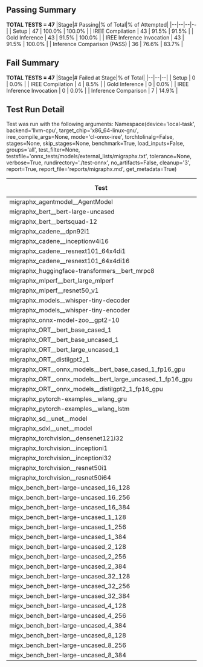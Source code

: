 ## Passing Summary

**TOTAL TESTS = 47**
|Stage|# Passing|% of Total|% of Attempted|
|--|--|--|--|
| Setup | 47 | 100.0% | 100.0% |
| IREE Compilation | 43 | 91.5% | 91.5% |
| Gold Inference | 43 | 91.5% | 100.0% |
| IREE Inference Invocation | 43 | 91.5% | 100.0% |
| Inference Comparison (PASS) | 36 | 76.6% | 83.7% |
## Fail Summary

**TOTAL TESTS = 47**
|Stage|# Failed at Stage|% of Total|
|--|--|--|
| Setup | 0 | 0.0% |
| IREE Compilation | 4 | 8.5% |
| Gold Inference | 0 | 0.0% |
| IREE Inference Invocation | 0 | 0.0% |
| Inference Comparison | 7 | 14.9% |
## Test Run Detail
Test was run with the following arguments:
Namespace(device='local-task', backend='llvm-cpu', target_chip='x86_64-linux-gnu', iree_compile_args=None, mode='cl-onnx-iree', torchtolinalg=False, stages=None, skip_stages=None, benchmark=True, load_inputs=False, groups='all', test_filter=None, testsfile='onnx_tests/models/external_lists/migraphx.txt', tolerance=None, verbose=True, rundirectory='./test-onnx', no_artifacts=False, cleanup='3', report=True, report_file='reports/migraphx.md', get_metadata=True)

| Test | Exit Status | Mean Benchmark Time (ms) | Notes |
|--|--|--|--|
| migraphx_agentmodel__AgentModel | compilation | None | |
| migraphx_bert__bert-large-uncased | PASS | 375.38870237767696 | |
| migraphx_bert__bertsquad-12 | PASS | 89.39443994313478 | |
| migraphx_cadene__dpn92i1 | PASS | 175.2435127273202 | |
| migraphx_cadene__inceptionv4i16 | PASS | 5794.537698229154 | |
| migraphx_cadene__resnext101_64x4di1 | PASS | 337.65190839767456 | |
| migraphx_cadene__resnext101_64x4di16 | PASS | 5474.271917094787 | |
| migraphx_huggingface-transformers__bert_mrpc8 | PASS | 380.70476800203323 | |
| migraphx_mlperf__bert_large_mlperf | Numerics | 433.5501107076804 | |
| migraphx_mlperf__resnet50_v1 | PASS | 90.81715454036991 | |
| migraphx_models__whisper-tiny-decoder | PASS | 32.6424567311099 | |
| migraphx_models__whisper-tiny-encoder | Numerics | 278.0565122763316 | |
| migraphx_onnx-model-zoo__gpt2-10 | compilation | None | |
| migraphx_ORT__bert_base_cased_1 | PASS | 87.51568322380382 | |
| migraphx_ORT__bert_base_uncased_1 | PASS | 85.03326882297794 | |
| migraphx_ORT__bert_large_uncased_1 | PASS | 258.07920760578577 | |
| migraphx_ORT__distilgpt2_1 | PASS | 30.72783464322919 | |
| migraphx_ORT__onnx_models__bert_base_cased_1_fp16_gpu | Numerics | 88.96577254765562 | |
| migraphx_ORT__onnx_models__bert_large_uncased_1_fp16_gpu | Numerics | 248.6222479492426 | |
| migraphx_ORT__onnx_models__distilgpt2_1_fp16_gpu | Numerics | 52.31639708357827 | |
| migraphx_pytorch-examples__wlang_gru | PASS | 83.31817830050433 | |
| migraphx_pytorch-examples__wlang_lstm | PASS | 46.90261404303943 | |
| migraphx_sd__unet__model | compilation | None | |
| migraphx_sdxl__unet__model | compilation | None | |
| migraphx_torchvision__densenet121i32 | PASS | 1624.4999170303345 | |
| migraphx_torchvision__inceptioni1 | PASS | 203.0026838183403 | |
| migraphx_torchvision__inceptioni32 | PASS | 5926.675036549568 | |
| migraphx_torchvision__resnet50i1 | PASS | 87.12601040800412 | |
| migraphx_torchvision__resnet50i64 | PASS | 5970.22398809592 | |
| migx_bench_bert-large-uncased_16_128 | PASS | 2518.022508670886 | |
| migx_bench_bert-large-uncased_16_256 | PASS | 4173.458560059467 | |
| migx_bench_bert-large-uncased_16_384 | Numerics | 5724.1340726614 | |
| migx_bench_bert-large-uncased_1_128 | PASS | 161.4669868722558 | |
| migx_bench_bert-large-uncased_1_256 | PASS | 289.7518997391065 | |
| migx_bench_bert-large-uncased_1_384 | PASS | 373.81159886717796 | |
| migx_bench_bert-large-uncased_2_128 | PASS | 429.31749299168587 | |
| migx_bench_bert-large-uncased_2_256 | PASS | 633.9986411233742 | |
| migx_bench_bert-large-uncased_2_384 | PASS | 800.8107915520668 | |
| migx_bench_bert-large-uncased_32_128 | PASS | 5109.256386756897 | |
| migx_bench_bert-large-uncased_32_256 | PASS | 8099.426352729399 | |
| migx_bench_bert-large-uncased_32_384 | Numerics | 11364.86997579535 | |
| migx_bench_bert-large-uncased_4_128 | PASS | 701.7125574251016 | |
| migx_bench_bert-large-uncased_4_256 | PASS | 1075.3552975753942 | |
| migx_bench_bert-large-uncased_4_384 | PASS | 1516.49680112799 | |
| migx_bench_bert-large-uncased_8_128 | PASS | 1475.9714181224506 | |
| migx_bench_bert-large-uncased_8_256 | PASS | 2277.2930450737476 | |
| migx_bench_bert-large-uncased_8_384 | PASS | 2835.933178663254 | |
